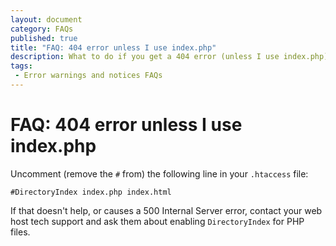 ```yaml
---
layout: document
category: FAQs
published: true
title: "FAQ: 404 error unless I use index.php"
description: What to do if you get a 404 error (unless I use index.php).
tags:
 - Error warnings and notices FAQs
---
```


# FAQ: 404 error unless I use index.php

Uncomment (remove the `#` from) the following line in your `.htaccess` file:

~~~
#DirectoryIndex index.php index.html
~~~

If that doesn't help, or causes a 500 Internal Server error, contact your web host tech support and ask them about enabling `DirectoryIndex` for PHP files.
